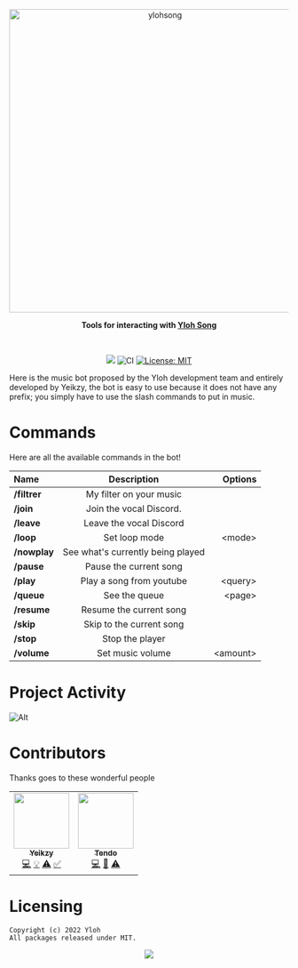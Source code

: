 <div align="center">
    <img src="https://github.com/yloh-net/YlohSong/blob/main/workflows/readme-header.png" width="546" alt="ylohsong"/>
    <p><b>Tools for interacting with <a href="https://discord.com/api/oauth2/authorize?client_id=828562428828188672&permissions=8&scope=bot%20applications.commands">Yloh Song</a></b></p>  
    <br />
    <p>
        <a href="https://discord.gg/tendo"><img src="https://img.shields.io/discord/743972591827419157.svg?label=&logo=discord&logoColor=ffffff&color=7389D8&labelColor=6A7EC2 "></a>
        <img src="https://github.com/yloh-net/YlohSong/blob/main/workflows/badge.svg" alt="CI">
        <a href="https://opensource.org/licenses/MIT"><img src="https://img.shields.io/badge/License-MIT-yellow.svg" alt="License: MIT"></a><br>
    </p>
</div>

Here is the music bot proposed by the Yloh development team and entirely developed by Yeikzy, the bot is easy to use because it does not have any prefix; you simply have to use the slash commands to put in music.

# Commands

Here are all the available commands in the bot!

|      Name      |            Description             |  Options  |
|:---------------|:----------------------------------:|----------:|
|   **/filtrer**    |      My filter on your music       |           |
|   **/join**   |      Join the vocal Discord.      |           |
|  **/leave**  |     Leave the vocal Discord      |    |
|   **/loop**    |           Set loop mode            |  \<mode>  |
|    **/nowplay**     | See what's currently being played  |           |
|   **/pause**   |       Pause the current song       |           |
|   **/play**    |      Play a song from youtube      | \<query>  |
|   **/queue**   |           See the queue            |  \<page>  |
|  **/resume**   |      Resume the current song       |           |
|   **/skip**    |      Skip to the current song      |           |
|   **/stop**    |          Stop the player           |           |
|  **/volume**   |          Set music volume          | \<amount> |


# Project Activity

![Alt](https://repobeats.axiom.co/api/embed/15556c445712dbddf3baa88a4950db1faf8e6e69.svg "Repobeats analytics image")

# Contributors

Thanks goes to these wonderful people

<!-- ALL-CONTRIBUTORS-LIST:START - Do not remove or modify this section -->
<!-- prettier-ignore-start -->
<!-- markdownlint-disable -->
<table>
  <tr>
    <td align="center"><a href="https://github.com/Yeikzy"><img src="https://avatars.githubusercontent.com/u/48528776?v=4?s=100" width="100px;" alt=""/><br /><sub><b>Yeikzy</b></sub></a><br /><a href="https://github.com/yloh-net/YlohSong" title="Code">💻</a> <a href="#example-Yeikzy" title="Examples">💡</a> <a href="https://github.com/yloh-net/YlohSong/pulls" title="Tests">⚠️</a> <a href="#tutorial-Yeikzy" title="Tutorials">✅</a></td>
    <td align="center"><a href="https://github.com/TendoXT"><img src="https://avatars.githubusercontent.com/u/75258316?v=4?s=100" width="100px;" alt=""/><br /><sub><b>Tendo</b></sub></a><br /><a href="https://github.com/yloh-net/YlohSong" title="Code">💻</a> <a href="#ideas-tendo" title="Ideas, Planning, & Feedback">🤔</a> <a href="https://github.com/yloh-net/YlohSong/pulls" title="Tests">⚠️</a></td>
  </tr>
</table>

<!-- markdownlint-restore -->
<!-- prettier-ignore-end -->

<!-- ALL-CONTRIBUTORS-LIST:END -->

# Licensing 
```
Copyright (c) 2022 Yloh 
All packages released under MIT.
```

<div align="center">
   <a href="https://github.com/yloh-net/wiki/blob/main/.github/workflows/ylohsong-banner.png" target="_blank"><img src="https://github.com/yloh-net/wiki/blob/main/.github/workflows/ylohsong-banner.png" align="center" /></a>
</div>
